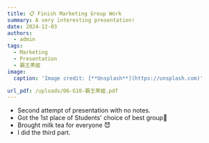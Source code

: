 ```yaml
---
title: 📋 Finish Marketing Group Work
summary: A very interesting presentation!
date: 2024-12-03
authors:
  - admin
tags:
  - Marketing
  - Presentation
  - 霸王茶姬
image:
  caption: 'Image credit: [**Unsplash**](https://unsplash.com)'

url_pdf: /uploads/D6-G10-霸王茶姬.pdf
---
```


- Second attempt of presentation with no notes.
- Got the 1st place of Students' choice of best group💅
- Brought milk tea for everyone 😈
- I did the third part.
